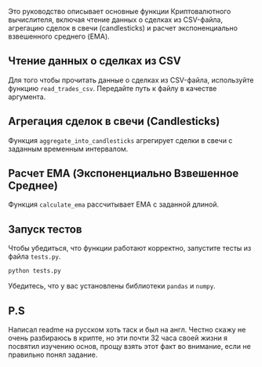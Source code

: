 Это руководство описывает основные функции Криптовалютного вычислителя, включая чтение данных о сделках из CSV-файла, агрегацию сделок в свечи (candlesticks) и расчет экспоненциально взвешенного среднего (EMA).

## Чтение данных о сделках из CSV
Для того чтобы прочитать данные о сделках из CSV-файла, используйте функцию `read_trades_csv`. Передайте путь к файлу в качестве аргумента.

## Агрегация сделок в свечи (Candlesticks)

Функция `aggregate_into_candlesticks`  агрегирует сделки в свечи с заданным временным интервалом.


## Расчет EMA (Экспоненциально Взвешенное Среднее)

Функция `calculate_ema` рассчитывает EMA с заданной длиной.

## Запуск тестов

Чтобы убедиться, что функции работают корректно, запустите тесты из файла `tests.py`.

```bash
python tests.py
```

Убедитесь, что у вас установлены библиотеки `pandas` и `numpy`. 

## P.S 

Написал readme на русском хоть таск и был на англ. Честно скажу не очень разбираюсь в крипте, но эти почти 32 часа своей жизни я посвятил изучению основ, прощу взять этот факт во внимание, если не правильно понял задание. 
